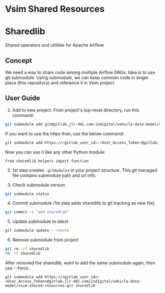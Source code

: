 # Vsim Shared Resources

# Sharedlib

Shared operators and utilities for Apache Airflow

## Concept

We need a way to share code among multiple Airflow DAGs. Idea is to use git submodule.
Using submodule, we can keep common code in single place (this repository) and reference it in Vsim project.

## User Guide

1. Add to new project. From project's top-most directory, run this command:
```bash
git submodule add git@gitlab.jlr-ddc.com:indigital/vehicle-data-model/vsim-shared-resources.git sharedlib
```

If you want to use the https then, use the below command:
```bash
git submodule add https://<gitlab_user_id>:<User_Access_Token>@gitlab.jlr-ddc.com/indigital/vehicle-data-model/vsim-shared-resources.git sharedlib
```

Now you can use it like any other Python module:
```
from sharedlib.helpers import function
```

2. 1st step creates `.gitmodules` in your project structure. This git managed file contains submodule path and url info.


3. Check submodule version
```bash
git submodule status
```

4. Commit submodule (1st step adds sharedlib to git tracking as new file)
```bash
git commit -m "add sharedlib"
```
5. Update submodule to latest
```bash
git submodule update --remote
```

6. Remove submodule from project
```bash
git rm -rf sharedlib
rm -rf sharedlib
```

After removed the sharedlib, want to add the same submodule again, then use --force:
```
git submodule add https://<gitlab_user_id>:<User_Access_Token>@gitlab.jlr-ddc.com/indigital/vehicle-data-model/vsim-shared-resources.git sharedlib
```
